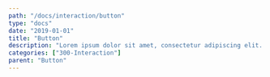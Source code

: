 ```yaml
---
path: "/docs/interaction/button"
type: "docs"
date: "2019-01-01"
title: "Button"
description: "Lorem ipsum dolor sit amet, consectetur adipiscing elit. Nunc tempus laoreet leo sit amet iaculis."
categories: ["300-Interaction"]
parent: "Button"
---
```

